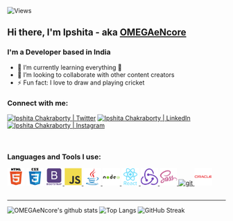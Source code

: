 ![Views](https://komarev.com/ghpvc/?username=OMEGAeNcore&style=flat-square&color=lightgrey)

## Hi there, I'm Ipshita - aka [OMEGAeNcore](https://github.com/OMEGAeNcore)

### I'm a Developer based in India

- 🌱 I’m currently learning everything 🤣
- 👯 I’m looking to collaborate with other content creators
- ⚡ Fun fact: I love to draw and playing cricket


### Connect with me:

[<img src="https://cdn.jsdelivr.net/npm/simple-icons@v3/icons/twitter.svg" width="40" alt="Ipshita Chakraborty | Twitter" >](https://twitter.com/IpshitaSolo)
[<img src="https://cdn.jsdelivr.net/npm/simple-icons@v3/icons/linkedin.svg" width="40" alt="Ipshita Chakraborty | LinkedIn">](https://www.linkedin.com/in/ipshita-chakraborty/)
[<img src="https://cdn.jsdelivr.net/npm/simple-icons@v3/icons/instagram.svg" width="40" alt="Ipshita Chakraborty | Instagram" >](https://www.instagram.com/bobby_omega_solo/)

<br />

### Languages and Tools I use:

[ <img src="https://raw.githubusercontent.com/devicons/devicon/master/icons/html5/html5-original-wordmark.svg" alt="html5" width="40" height="40" />](https://html.com/html5/)
[ <img src="https://raw.githubusercontent.com/devicons/devicon/master/icons/css3/css3-original-wordmark.svg" alt="html5" width="40" height="40" />](https://www.w3.org/Style/CSS/Overview.en.html)
[ <img src="https://raw.githubusercontent.com/devicons/devicon/master/icons/bootstrap/bootstrap-plain-wordmark.svg" alt="bootstrap" width="40" height="40"/> ](https://getbootstrap.com)
[ <img src="https://raw.githubusercontent.com/devicons/devicon/master/icons/javascript/javascript-original.svg" alt="javascript" width="40" height="40"/> ](https://developer.mozilla.org/en-US/docs/Web/JavaScript)
[ <img src="https://raw.githubusercontent.com/devicons/devicon/master/icons/java/java-original.svg" alt="java" width="40" height="40"/> ](https://www.java.com)
[ <img src="https://raw.githubusercontent.com/devicons/devicon/master/icons/nodejs/nodejs-original-wordmark.svg" alt="nodejs" width="40" height="40"/> ](https://nodejs.org)
[ <img src="https://raw.githubusercontent.com/devicons/devicon/master/icons/react/react-original-wordmark.svg" alt="react" width="40" height="40"/> ](https://reactjs.org/)
[ <img src="https://raw.githubusercontent.com/devicons/devicon/master/icons/redux/redux-original.svg" alt="redux" width="40" height="40"/> ](https://redux.js.org)
[ <img src="https://raw.githubusercontent.com/devicons/devicon/master/icons/sass/sass-original.svg" alt="sass" width="40" height="40"/> ](https://sass-lang.com)
[ <img src="https://www.vectorlogo.zone/logos/git-scm/git-scm-icon.svg" alt="git" width="40" height="40"/> ](https://git-scm.com/)
[ <img src="https://raw.githubusercontent.com/devicons/devicon/master/icons/oracle/oracle-original.svg" alt="oracle" width="40" height="40"/> ](https://www.oracle.com/)
<br />
<br />

---
![OMEGAeNcore's github stats](https://github-readme-stats.vercel.app/api?username=OMEGAeNcore&show_icons=true&include_all_commits=true&theme=radical&hide=stars)
![Top Langs](https://github-readme-stats.vercel.app/api/top-langs/?username=OMEGAeNcore&theme=radical)
![GitHub Streak](https://github-readme-streak-stats.herokuapp.com/?user=OMEGAeNcore&theme=radical)